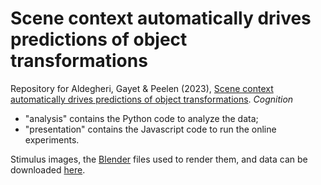 # Scene context automatically drives predictions of object transformations

Repository for Aldegheri, Gayet & Peelen (2023), [Scene context automatically drives predictions of object transformations](https://www.sciencedirect.com/science/article/pii/S0010027723001555). *Cognition*
<br>

- "analysis" contains the Python code to analyze the data;
- "presentation" contains the Javascript code to run the online experiments.

Stimulus images, the [Blender](https://www.blender.org/) files used to render them, and data can be downloaded [here](https://osf.io/wnefh/).